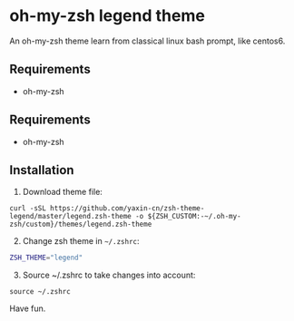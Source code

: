 # oh-my-zsh legend theme

An oh-my-zsh theme learn from classical linux bash prompt, like centos6.

## Requirements

+ oh-my-zsh

## Requirements

+ oh-my-zsh

## Installation

1. Download theme file:

```shell
curl -sSL https://github.com/yaxin-cn/zsh-theme-legend/master/legend.zsh-theme -o ${ZSH_CUSTOM:-~/.oh-my-zsh/custom}/themes/legend.zsh-theme
```

2. Change zsh theme in `~/.zshrc`:

```zsh
ZSH_THEME="legend"
```

3. Source ~/.zshrc to take changes into account:

```shell
source ~/.zshrc
```

Have fun.
